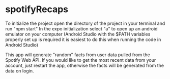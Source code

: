 # spotifyRecaps
To initialize the project open the directory of the project in your terminal and run "npm start" 
In the expo initialization select "a" to open up an android emulator on your computer (Android Studio with the $PATH variables properly set up is required
it is easiest to do this when running the code in Android Studio)

This app will generate "random" facts from  user data pulled from the Spotify Web API. If you would like to get the most recent data from your account, 
just restart the app, otherwise the facts will be generated from the data on login.

